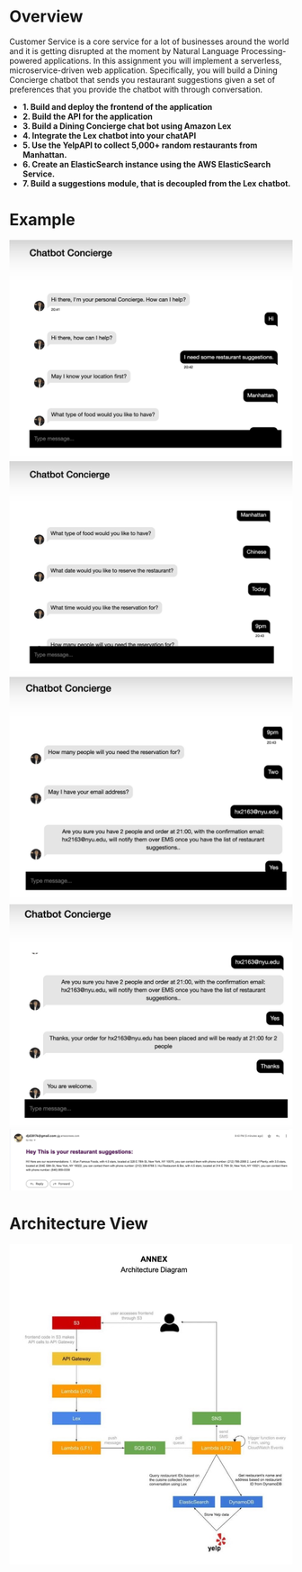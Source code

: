 # Overview

Customer Service is a core service for a lot of businesses around the world and it is getting disrupted at the moment by Natural Language Processing-powered applications.
In this assignment you will implement a serverless, microservice-driven web application. Specifically, you will build a Dining Concierge chatbot that sends you restaurant suggestions given a set of preferences that you provide the chatbot with through conversation.


- **1. Build and deploy the frontend of the application**
- **2. Build the API for the application**
- **3. Build a Dining Concierge chat bot using Amazon Lex**
- **4. Integrate the Lex chatbot into your chatAPI**
- **5. Use the YelpAPI to collect 5,000+ random restaurants from Manhattan.**
- **6. Create an ElasticSearch instance using the AWS ElasticSearch Service.**
- **7. Build a suggestions module, that is decoupled from the Lex chatbot.**

# Example

![image](https://github.com/hx2163/nyu-fall2022-cc-hw1/blob/main/pic/p1)
![image](https://github.com/hx2163/nyu-fall2022-cc-hw1/blob/main/pic/p2)
![image](https://github.com/hx2163/nyu-fall2022-cc-hw1/blob/main/pic/p3)
![image](https://github.com/hx2163/nyu-fall2022-cc-hw1/blob/main/pic/p4)
![image](https://github.com/hx2163/nyu-fall2022-cc-hw1/blob/main/pic/p5.jpg)


# Architecture View
![image](https://github.com/hx2163/nyu-fall2022-cc-hw1/blob/main/pic/p6)
